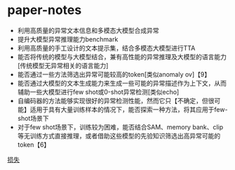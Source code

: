 # paper-notes
* 利用高质量的异常文本信息和多模态大模型合成异常
* 提升大模型异常推理能力benchmark
* 利用高质量的手工设计的文本提示集，结合多模态大模型进行TTA
* 能否将传统的模型与大模型结合，兼有高性能的异常推理及大模型的语言能力[传统模型无异常相关的语言能力]
* 能否通过一些方法筛选出异常可能较高的token[类似anomaly ov]【9】
* 能否通过大模型的文本生成能力来生成一些可能的异常描述作为上下文，从而辅助一些大模型进行few shot或0-shot异常检测[类似echo]
* 自编码器的方法能够实现很好的异常检测性能，然而它只【不确定，但很可能】适用于具有大量训练样本的情况下，能否探索一种方法，将其应用于few-shot场景下
* 对于few shot场景下，训练较为困难，能否结合SAM、memory bank、clip等无训练方式直接推理，或者借助这些模型的先验知识筛选出高异常可能的token【6】

[损失](url)
